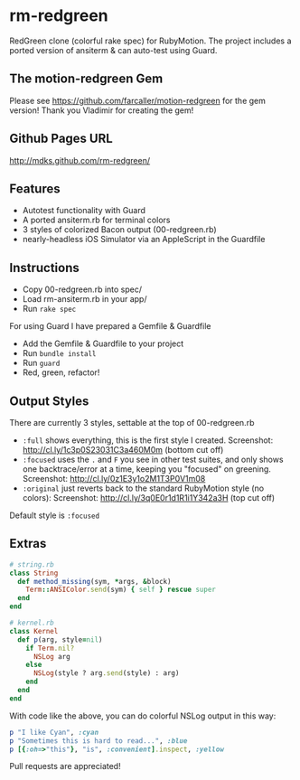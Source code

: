 rm-redgreen
===========

RedGreen clone (colorful rake spec) for RubyMotion.
The project includes a ported version of ansiterm & can auto-test using Guard.

The motion-redgreen Gem
-----

Please see https://github.com/farcaller/motion-redgreen for the gem version! Thank you Vladimir for creating the gem!

Github Pages URL
-----

http://mdks.github.com/rm-redgreen/

Features
-----

* Autotest functionality with Guard
* A ported ansiterm.rb for terminal colors
* 3 styles of colorized Bacon output (00-redgreen.rb)
* nearly-headless iOS Simulator via an AppleScript in the Guardfile

Instructions
-----

- Copy 00-redgreen.rb into spec/
- Load rm-ansiterm.rb in your app/
- Run `rake spec`

For using Guard I have prepared a Gemfile & Guardfile
- Add the Gemfile & Guardfile to your project
- Run `bundle install`
- Run `guard`
- Red, green, refactor!

Output Styles
-----

There are currently 3 styles, settable at the top of 00-redgreen.rb

* `:full` shows everything, this is the first style I created. Screenshot: http://cl.ly/1c3p0S23031C3a460M0m (bottom cut off)
* `:focused` uses the `.` and `F` you see in other test suites, and only shows one backtrace/error at a time, keeping you "focused" on greening. Screenshot: http://cl.ly/0z1E3y1o2M1T3P0V1m08
* `:original` just reverts back to the standard RubyMotion style (no colors): Screenshot: http://cl.ly/3q0E0r1d1R1i1Y342a3H (top cut off)

Default style is `:focused`

Extras
-----

```ruby
# string.rb
class String
  def method_missing(sym, *args, &block)
    Term::ANSIColor.send(sym) { self } rescue super
  end
end
```

```ruby
# kernel.rb
class Kernel
  def p(arg, style=nil)
    if Term.nil?
      NSLog arg
    else
      NSLog(style ? arg.send(style) : arg)
    end
  end
end
```

With code like the above, you can do colorful NSLog output in this way:

```ruby
p "I like Cyan", :cyan
p "Sometimes this is hard to read...", :blue
p [{:oh=>"this"}, "is", :convenient].inspect, :yellow
```

Pull requests are appreciated!
